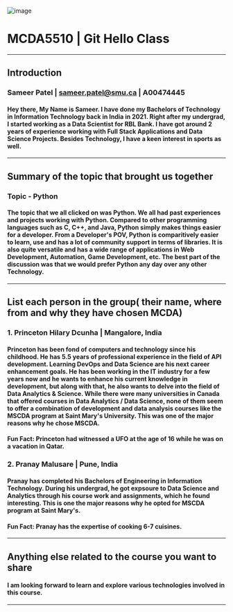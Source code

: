 ![image](https://github.com/A00474445/A00474445_MCDA5510/assets/144371607/f76c5d81-ae5b-4c84-a84b-fd27afd3b345)



# MCDA5510 | Git Hello Class
------------------------------------------------------------------------------------------
## Introduction
### Sameer Patel | sameer.patel@smu.ca | A00474445
#### Hey there, My Name is Sameer. I have done my Bachelors of Technology in Information Technology back in India in 2021. Right after my undergrad, I started working as a Data Scientist for RBL Bank. I have got around 2 years of experience working with Full Stack Applications and Data Science Projects. Besides Technology, I have a keen interest in sports as well.
------------------------------------------------------------------------------------------
## Summary of the topic that brought us together
### Topic - Python
#### The topic that we all clicked on was Python. We all had past experiences and projects working with Python. Compared to other programming languages such as C, C++, and Java, Python simply makes things easier for a developer. From a Developer's POV, Python is comparitively easier to learn, use and has a lot of community support in terms of libraries. It is also quite versatile and has a wide range of applications in Web Development, Automation, Game Development, etc. The best part of the discussion was that we would prefer Python any day over any other Technology.
------------------------------------------------------------------------------------------
## List each person in the group( their name, where from and why they have chosen MCDA)

### 1. Princeton Hilary Dcunha | Mangalore, India
#### Princeton has been fond of computers and technology since his childhood. He has 5.5 years of professional experience in the field of API development. Learning DevOps and Data Science are his next career enhancement goals. He has been working in the IT industry for a few years now and he wants to enhance his current knowledge in development, but along with that, he also wants to delve into the field of Data Analytics & Science. While there were many universities in Canada that offered courses in Data Analytics / Data Science, none of them seem to offer a combination of development and data analysis courses like the MSCDA program at Saint Mary's University. This was one of the major reasons why he chose MSCDA.

#### Fun Fact: Princeton had witnessed a UFO at the age of 16 while he was on a vacation in Qatar.

### 2. Pranay Malusare | Pune, India
#### Pranay has completed his Bachelors of Engineering in Information Technology. During his undergrad, he got expsoure to Data Science and Analytics through his course work and assignments, which he found interesting. This is one the major reasons why he opted for MSCDA program at Saint Mary's.

#### Fun Fact: Pranay has the expertise of cooking 6-7 cuisines. 
------------------------------------------------------------------------------------------
## Anything else related to the course you want to share
#### I am looking forward to learn and explore various technologies involved in this course. 
------------------------------------------------------------------------------------------
